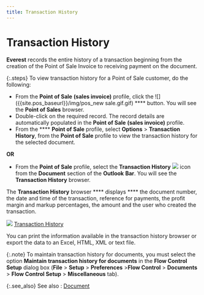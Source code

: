 ```yaml
---
title: Transaction History
---
```


# Transaction History


**Everest** records the entire history  of a transaction beginning from the creation of the Point of Sale Invoice  to receiving payment on the document.


{:.steps}
To view transaction history for a Point of  Sale customer, do the following:

- From the **Point of Sale** **(sales 
 invoice)** profile, click the ![]({{site.pos_baseurl}}/img/pos_new sale.gif.gif) **** button. You will see the **Point 
 of Sales** browser.
- Double-click  on the required record. The record details are automatically populated  in the **Point of Sale** **(sales 
 invoice)** profile.
- From the **** **Point 
 of Sale** profile, select **Options**  > **Transaction History**, from  the **Point of Sale** profile to view  the transaction history for the selected document.



**OR**

- From the **Point of Sale** profile, select the **Transaction History** ![]({{site.pos_baseurl}}/img/pos_transaction_history.gif) icon  from the **Document** section of the  **Outlook** **Bar**.  You will see the **Transaction History** browser.



The **Transaction History** browser **** displays **** the document number, the date and time of the transaction, reference  for payments, the profit margin and markup percentages, the amount and  the user who created the transaction.


![]({{site.pos_baseurl}}/img/lens.gif) [Transaction  History]({{site.bp_chm}}/misc/transaction_history_others_tab_misc_tab_flow_control_set_up_dialog_box_business_processes.html)


You can print the information available in the transaction history browser  or export the data to an Excel, HTML, XML or text file.


{:.note}
To maintain transaction history for documents, you must  select the option **Maintain transaction 
 history for documents** in the **Flow 
 Control Setup** dialog box (**File**  > **Setup** > **Preferences**  >**Flow Control** > **Documents**  > **Flow Control Setup** > **Miscellaneous** tab).


{:.see_also}
See also
: [Document]({{site.pos_baseurl}}/misc/document_pos_outlook_bar.html)
